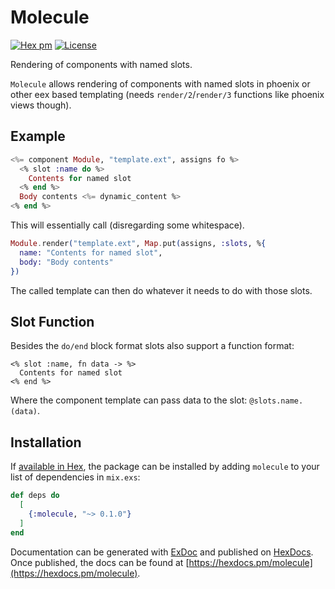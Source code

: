 # Molecule

[![Hex pm](https://img.shields.io/hexpm/v/molecule)](https://hex.pm/packages/molecule)
[![License](https://img.shields.io/hexpm/l/molecule)](https://github.com/LostKobrakai/molecule/blob/master/LICENSE.md)

<!-- MDOC !-->
Rendering of components with named slots.

`Molecule` allows rendering of components with named slots in phoenix or other eex based templating (needs `render/2`/`render/3` functions like phoenix views though).

## Example

```elixir
<%= component Module, "template.ext", assigns fo %>
  <% slot :name do %>
    Contents for named slot
  <% end %>
  Body contents <%= dynamic_content %>
<% end %>
```

This will essentially call (disregarding some whitespace).

```elixir
Module.render("template.ext", Map.put(assigns, :slots, %{
  name: "Contents for named slot",
  body: "Body contents"
})
```

The called template can then do whatever it needs to do with those slots.

## Slot Function

Besides the `do/end` block format slots also support a function format:

```
<% slot :name, fn data -> %>
  Contents for named slot
<% end %>
```

Where the component template can pass data to the slot: `@slots.name.(data)`.

<!-- MDOC !-->

## Installation

If [available in Hex](https://hex.pm/docs/publish), the package can be installed
by adding `molecule` to your list of dependencies in `mix.exs`:

```elixir
def deps do
  [
    {:molecule, "~> 0.1.0"}
  ]
end
```

Documentation can be generated with [ExDoc](https://github.com/elixir-lang/ex_doc)
and published on [HexDocs](https://hexdocs.pm). Once published, the docs can
be found at [https://hexdocs.pm/molecule](https://hexdocs.pm/molecule).

